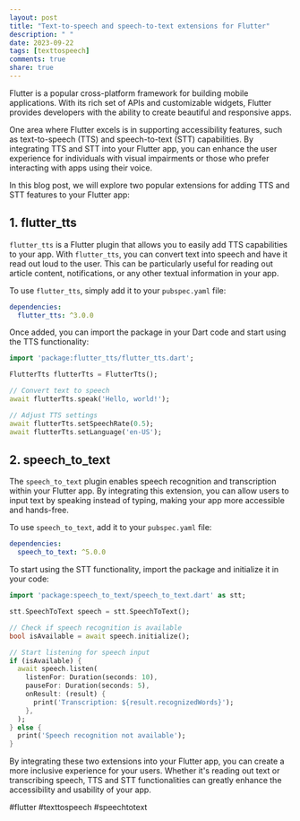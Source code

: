 ```yaml
---
layout: post
title: "Text-to-speech and speech-to-text extensions for Flutter"
description: " "
date: 2023-09-22
tags: [texttospeech]
comments: true
share: true
---
```


Flutter is a popular cross-platform framework for building mobile applications. With its rich set of APIs and customizable widgets, Flutter provides developers with the ability to create beautiful and responsive apps.

One area where Flutter excels is in supporting accessibility features, such as text-to-speech (TTS) and speech-to-text (STT) capabilities. By integrating TTS and STT into your Flutter app, you can enhance the user experience for individuals with visual impairments or those who prefer interacting with apps using their voice.

In this blog post, we will explore two popular extensions for adding TTS and STT features to your Flutter app:

## 1. flutter_tts

`flutter_tts` is a Flutter plugin that allows you to easily add TTS capabilities to your app. With `flutter_tts`, you can convert text into speech and have it read out loud to the user. This can be particularly useful for reading out article content, notifications, or any other textual information in your app.

To use `flutter_tts`, simply add it to your `pubspec.yaml` file:

```yaml
dependencies:
  flutter_tts: ^3.0.0
```

Once added, you can import the package in your Dart code and start using the TTS functionality:

```dart
import 'package:flutter_tts/flutter_tts.dart';

FlutterTts flutterTts = FlutterTts();

// Convert text to speech
await flutterTts.speak('Hello, world!');

// Adjust TTS settings
await flutterTts.setSpeechRate(0.5);
await flutterTts.setLanguage('en-US');
```

## 2. speech_to_text

The `speech_to_text` plugin enables speech recognition and transcription within your Flutter app. By integrating this extension, you can allow users to input text by speaking instead of typing, making your app more accessible and hands-free.

To use `speech_to_text`, add it to your `pubspec.yaml` file:

```yaml
dependencies:
  speech_to_text: ^5.0.0
```

To start using the STT functionality, import the package and initialize it in your code:

```dart
import 'package:speech_to_text/speech_to_text.dart' as stt;

stt.SpeechToText speech = stt.SpeechToText();

// Check if speech recognition is available
bool isAvailable = await speech.initialize();

// Start listening for speech input
if (isAvailable) {
  await speech.listen(
    listenFor: Duration(seconds: 10),
    pauseFor: Duration(seconds: 5),
    onResult: (result) {
      print('Transcription: ${result.recognizedWords}');
    },
  );
} else {
  print('Speech recognition not available');
}
```

By integrating these two extensions into your Flutter app, you can create a more inclusive experience for your users. Whether it's reading out text or transcribing speech, TTS and STT functionalities can greatly enhance the accessibility and usability of your app.

#flutter #texttospeech #speechtotext